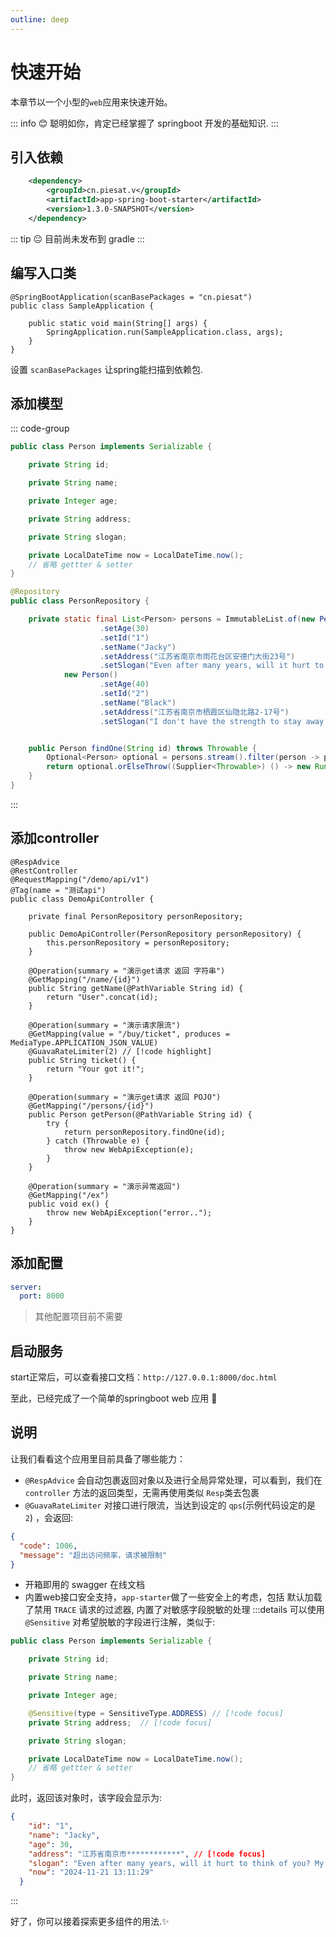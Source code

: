 ```yaml
---
outline: deep
---
```


# 快速开始
本章节以一个小型的`web`应用来快速开始。

::: info
:blush: 聪明如你，肯定已经掌握了 springboot 开发的基础知识.
:::

## 引入依赖

```xml
    <dependency>
        <groupId>cn.piesat.v</groupId>
        <artifactId>app-spring-boot-starter</artifactId>
        <version>1.3.0-SNAPSHOT</version>
    </dependency>
```

::: tip
:neutral_face: 目前尚未发布到 gradle
:::

## 编写入口类

```java{1}
@SpringBootApplication(scanBasePackages = "cn.piesat")
public class SampleApplication {

    public static void main(String[] args) {
        SpringApplication.run(SampleApplication.class, args);
    }
}
```
设置 `scanBasePackages` 让spring能扫描到依赖包.

## 添加模型

::: code-group
```java [Person.java]
public class Person implements Serializable {

    private String id;

    private String name;

    private Integer age;

    private String address;

    private String slogan;

    private LocalDateTime now = LocalDateTime.now();
    // 省略 gettter & setter
}
```

```java [PersonRepository.java]
@Repository
public class PersonRepository {

    private static final List<Person> persons = ImmutableList.of(new Person()
                    .setAge(30)
                    .setId("1")
                    .setName("Jacky")
                    .setAddress("江苏省南京市雨花台区安德门大街23号")
                    .setSlogan("Even after many years, will it hurt to think of you? My love is not easy to say."),
            new Person()
                    .setAge(40)
                    .setId("2")
                    .setName("Black")
                    .setAddress("江苏省南京市栖霞区仙隐北路2-17号")
                    .setSlogan("I don't have the strength to stay away from you anymore."));


    public Person findOne(String id) throws Throwable {
        Optional<Person> optional = persons.stream().filter(person -> person.getId().equalsIgnoreCase(id)).findFirst();
        return optional.orElseThrow((Supplier<Throwable>) () -> new RuntimeException("Not Found"));
    }
}
```
:::

## 添加controller

```java{1}
@RespAdvice
@RestController
@RequestMapping("/demo/api/v1")
@Tag(name = "测试api")
public class DemoApiController {

    private final PersonRepository personRepository;

    public DemoApiController(PersonRepository personRepository) {
        this.personRepository = personRepository;
    }

    @Operation(summary = "演示get请求 返回 字符串")
    @GetMapping("/name/{id}")
    public String getName(@PathVariable String id) {
        return "User".concat(id);
    }

    @Operation(summary = "演示请求限流")
    @GetMapping(value = "/buy/ticket", produces = MediaType.APPLICATION_JSON_VALUE)
    @GuavaRateLimiter(2) // [!code highlight]
    public String ticket() {
        return "Your got it!";
    }

    @Operation(summary = "演示get请求 返回 POJO")
    @GetMapping("/persons/{id}")
    public Person getPerson(@PathVariable String id) {
        try {
            return personRepository.findOne(id);
        } catch (Throwable e) {
            throw new WebApiException(e);
        }
    }

    @Operation(summary = "演示异常返回")
    @GetMapping("/ex")
    public void ex() {
        throw new WebApiException("error..");
    }
}

```

## 添加配置

```yaml
server:
  port: 8000
```

> 其他配置项目前不需要

## 启动服务

start正常后，可以查看接口文档：`http://127.0.0.1:8000/doc.html`

至此，已经完成了一个简单的springboot web 应用 :tada:

## 说明
让我们看看这个应用里目前具备了哪些能力：

- `@RespAdvice` 会自动包裹返回对象以及进行全局异常处理，可以看到，我们在 `controller` 方法的返回类型，无需再使用类似 `Resp`类去包裹
- `@GuavaRateLimiter` 对接口进行限流，当达到设定的 `qps`(示例代码设定的是 `2`) ，会返回:
```json
{
  "code": 1006,
  "message": "超出访问频率，请求被限制"
}
```
- 开箱即用的 swagger 在线文档
- 内置web接口安全支持，`app-starter`做了一些安全上的考虑，包括 默认加载了禁用 `TRACE` 请求的过滤器,
内置了对敏感字段脱敏的处理
:::details
可以使用 `@Sensitive` 对希望脱敏的字段进行注解，类似于:
```java
public class Person implements Serializable {

    private String id;

    private String name;

    private Integer age;

    @Sensitive(type = SensitiveType.ADDRESS) // [!code focus]
    private String address;  // [!code focus]

    private String slogan;

    private LocalDateTime now = LocalDateTime.now();
    // 省略 gettter & setter
}
```
此时，返回该对象时，该字段会显示为:

```json
{
    "id": "1",
    "name": "Jacky",
    "age": 30,
    "address": "江苏省南京市************", // [!code focus]
    "slogan": "Even after many years, will it hurt to think of you? My love is not easy to say.",
    "now": "2024-11-21 13:11:29"
  }
```
:::

好了，你可以接着探索更多组件的用法.✨


